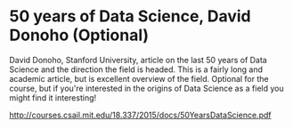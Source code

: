 # 50 years of Data Science, David Donoho (Optional)

David Donoho, Stanford University, article on the last 50 years of Data Science and the direction the field is headed. This is a fairly long and academic article, but is excellent overview of the field. Optional for the course, but if you're interested in the origins of Data Science as a field you might find it interesting!

http://courses.csail.mit.edu/18.337/2015/docs/50YearsDataScience.pdf